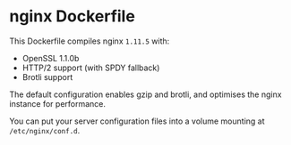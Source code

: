 # nginx Dockerfile

This Dockerfile compiles nginx `1.11.5` with:

- OpenSSL 1.1.0b
- HTTP/2 support (with SPDY fallback)
- Brotli support

The default configuration enables gzip and brotli,
and optimises the nginx instance for performance.

You can put your server configuration files into a
volume mounting at `/etc/nginx/conf.d`.
